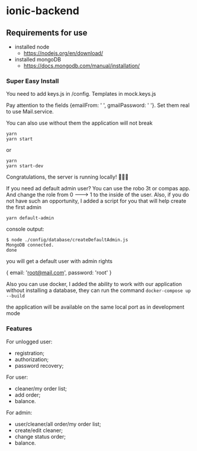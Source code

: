 # ionic-backend
## Requirements for use

+ installed node
  + https://nodejs.org/en/download/
+ installed mongoDB
    + https://docs.mongodb.com/manual/installation/
### Super Easy Install
You need to add keys.js in /config. Templates in mock.keys.js 


Pay attention to the fields {emailFrom: ' ', gmailPassword: ' '}. Set them real to use Mail.service. 

You can also use without them the application will not break
```
yarn 
yarn start
```
or 
```
yarn 
yarn start-dev
```

Congratulations, the server is running locally! 🎉🎉🎉

If you need ad default admin user? 
You can use the robo 3t or compas app.
And change the role from 0 ---> 1 to the inside of the user.
Also, if you do not have such an opportunity, I added a script for you that will help create the first admin
```
yarn default-admin
```

console output:
```$xslt
$ node ./config/database/createDefaultAdmin.js
MongoDB connected.
done
```
you will get a default user with admin rights

{ email: 'root@mail.com', password: 'root' } 


Also you can use docker, I added the ability to work with our application without installing a database, they can run the command
```docker-compose up --build```

the application will be available on the same local port as in development mode

### Features

For unlogged user:
- registration;
- authorization;
- password recovery;

For user:
- cleaner/my order list;
- add order;
- balance.

For admin:
- user/cleaner/all order/my order list;
- create/edit cleaner;
- change status order;
- balance.
